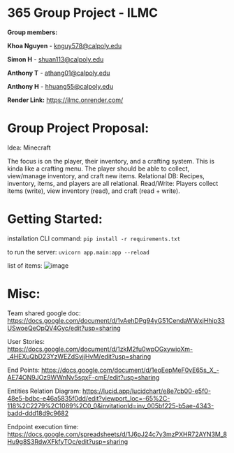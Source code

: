 # 365 Group Project - ILMC

**Group members:**

**Khoa Nguyen** - knguy578@calpoly.edu

**Simon H** - shuan113@calpoly.edu

**Anthony T** - athang01@calpoly.edu

**Anthony H** - hhuang55@calpoly.edu


**Render Link:**
https://ilmc.onrender.com/


# Group Project Proposal:
Idea: Minecraft

The focus is on the player, their inventory, and a crafting system. This is kinda like a crafting menu. The player should be able to collect, view/manage inventory, and craft new items. Relational DB: Recipes, inventory, items, and players are all relational. Read/Write: Players collect items (write), view inventory (read), and craft (read + write).

# Getting Started:

installation CLI command: ``` pip install -r requirements.txt ```

to run the server: ``` uvicorn app.main:app --reload ```

list of items:
![image](https://github.com/user-attachments/assets/e04fa431-80e2-40f4-ab23-6e23cf6b5eea)



# Misc:
Team shared google doc:
https://docs.google.com/document/d/1vAehDPg94yG51CendaWWxjHhip33USwoeQeOpQV4Gyc/edit?usp=sharing

User Stories:
https://docs.google.com/document/d/1zkM2fu0wpOGxywioXm-_4HEXuQbD23YzWEZdSvjjHvM/edit?usp=sharing

End Points:
https://docs.google.com/document/d/1eoEepMeF0vE65s_X_-AE74ON9JOz9WWnNv5sqxF-cmE/edit?usp=sharing

Entities Relation Diagram:
https://lucid.app/lucidchart/e8e7cb00-e5f0-48e5-bdbc-e46a5835f0dd/edit?viewport_loc=-65%2C-118%2C2279%2C1089%2C0_0&invitationId=inv_005bf225-b5ae-4343-badd-ddd18d9c9682

Endpoint execution time:
https://docs.google.com/spreadsheets/d/1J6pJ24c7y3mzPXHR72AYN3M_8Hu9g8S3RdwXFkfyTOc/edit?usp=sharing
